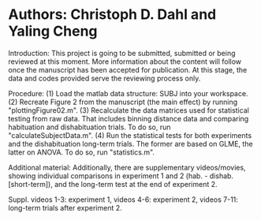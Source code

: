 # Authors: Christoph D. Dahl and Yaling Cheng

Introduction: This project is going to be submitted, submitted or being reviewed at this moment. More information about the content will follow once the manuscript has been accepted for publication. At this stage, the data and codes provided serve the reviewing process only.

Procedure: (1) Load the matlab data structure: SUBJ into your workspace. (2) Recreate Figure 2 from the manuscript (the main effect) by running "plottingFigure02.m". (3) Recalculate the data matrices used for statistical testing from raw data. That includes binning distance data and comparing habituation and dishabituation trials. To do so, run "calculateSubjectData.m". (4) Run the statistical tests for both experiments and the dishabituation long-term trials. The former are based on GLME, the latter on ANOVA. To do so, run "statistics.m".

Additional material: Additionally, there are supplementary videos/movies, showing individual comparisons in experiment 1 and 2 (hab. - dishab. [short-term]), and the long-term test at the end of experiment 2.

Suppl. videos 1-3: experiment 1, videos 4-6: experiment 2, videos 7-11: long-term trials after experiment 2.
